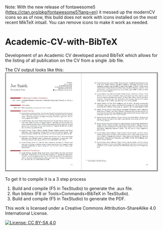 
Note: With the new release of fontawesome5 (https://ctan.org/pkg/fontawesome5?lang=en) it messed up the modernCV icons so as of now, this build does not work with icons installed on the most recent MikTeX intsall. You can remove icons to make it work as needed.

# Academic-CV-with-BibTeX
Development of an Academic CV developed around BibTeX which allows for the listing of all publication on the CV from a single .bib file. 

The CV output looks like this:
![Image of NMR](CV_2_pages.jpg)

To get it to compile it is a 3 step process
1. Build and compile (F5 in TexStudio) to generate the .aux file.
1. Run bibtex (F8 or Tools>Commands>BibTeX in TexStudio).
1. Build and compile (F5 in TexStudio) to generate the PDF.

This work is licensed under a Creative Commons Attribution-ShareAlike 4.0 International License.

[![License: CC BY-SA 4.0](https://img.shields.io/badge/License-CC_BY--SA_4.0-lightgrey.svg)](https://creativecommons.org/licenses/by-sa/4.0/)
